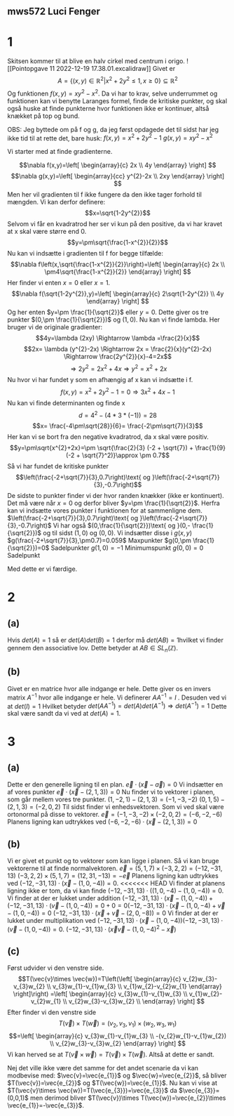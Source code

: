 ## mws572 Luci Fenger
# 1
Skitsen kommer til at blive en halv cirkel med centrum i origo.
![[Pointopgave 11 2022-12-19 17.38.01.excalidraw]]
Givet er $$A=\{(x,y)\in \mathbb{R}^{2}|x^{2}+2y^{2}\leq 1,x \geq 0\} \subseteq \mathbb{R}^{2}$$
Og funktionen $f(x,y)=xy^{2}-x^{2}$.
Da vi har to krav, selve underrummet og funktionen kan vi benytte Laranges formel, finde de kritiske punkter, og skal også huske at finde punkterne hvor funktionen ikke er kontinuer, altså knækket på top og bund.

OBS: Jeg byttede om på f og g, da jeg først opdagede det til sidst har jeg ikke tid til at rette det, bare husk:
$f(x,y)=x^{2}+2y^{2}-1$
$g(x,y)=xy^{2}-x^{2}$

Vi starter med at finde gradienterne.

$$\nabla f(x,y)=\left[
\begin{array}{c}
2x \\ 4y
\end{array}
\right] $$
$$\nabla g(x,y)=\left[
\begin{array}{cc}
y^{2}-2x \\ 2xy
\end{array}
\right] $$
Men her vil gradienten til f ikke fungere da den ikke tager forhold til mængden. Vi kan derfor definere:
$$x=\sqrt{1-2y^{2}}$$
Selvom vi får en kvadratrod her ser vi kun på den positive, da vi har kravet at x skal være større end 0.
$$y=\pm\sqrt{\frac{1-x^{2}}{2}}$$
Nu kan vi indsætte i gradienten til f for begge tilfælde:
$$\nabla f\left(x,\sqrt{\frac{1-x^{2}}{2}}\right)=\left[
\begin{array}{c}
2x \\ 
\pm4\sqrt{\frac{1-x^{2}}{2}}
\end{array}
\right] $$
Her finder vi enten $x=0$ eller $x=1$.
$$\nabla f(\sqrt{1-2y^{2}},y)=\left[
\begin{array}{c}
2\sqrt{1-2y^{2}} \\ 
4y
\end{array}
\right] $$
Og her enten $y=\pm \frac{1}{\sqrt{2}}$ eller $y=0$.
Dette giver os tre punkter $(0,\pm \frac{1}{\sqrt{2}})$ og $(1,0)$.
Nu kan vi finde lambda. Her bruger vi de originale gradienter:
$$4y=\lambda (2xy) \Rightarrow \lambda =\frac{2}{x}$$
$$2x= \lambda (y^{2}-2x) \Rightarrow 2x = \frac{2}{x}(y^{2}-2x) \Rightarrow \frac{2y^{2}}{x}-4=2x$$
$$\Rightarrow 2y^{2}=2x^{2}+4x \Rightarrow y^{2}=x^{2}+2x$$
Nu hvor vi har fundet y som en afhængig af x kan vi indsætte i f.
$$f(x,y)=x^{2}+2y^{2}-1=0\Rightarrow 3x^{2}+4x-1$$
Nu kan vi finde determinanten og finde x
$$d=4^{2}-(4*3*(-1))=28$$
$$x= \frac{-4\pm\sqrt{28}}{6}= \frac{-2\pm\sqrt{7}}{3}$$
Her kan vi se bort fra den negative kvadratrod, da x skal være positiv.
$$y=\pm\sqrt{x^{2}+2x}=\pm \sqrt{\frac{2}{3} (-2 + \sqrt{7}) + \frac{1}{9} (-2 + \sqrt{7}^2)}\approx \pm 0.7$$
Så vi har fundet de kritiske punkter $$\left(\frac{-2+\sqrt{7}}{3},0.7\right)\text{ og }\left(\frac{-2+\sqrt{7}}{3},-0.7\right)$$
De sidste to punkter finder vi der hvor randen knækker (ikke er kontinuert).
Det må være når $x=0$ og derfor bliver $y=\pm \frac{1}{\sqrt{2}}$. 
Herfra kan vi indsætte vores punkter i funktionen for at sammenligne dem.
$\left(\frac{-2+\sqrt{7}}{3},0.7\right)\text{ og }\left(\frac{-2+\sqrt{7}}{3},-0.7\right)$ Vi har også $(0,\frac{1}{\sqrt{2}})\text{ og }(0,- \frac{1}{\sqrt{2}})$ og til sidst $(1,0)\text{ og }(0,0)$.
Vi indsætter disse i $g(x,y)$
$g(\frac{-2+\sqrt{7}}{3},\pm0.7)=0.059$ Maxpunkter
$g(0,\pm \frac{1}{\sqrt{2}})=0$ Sadelpunkter
$g(1,0)=-1$ Minimumspunkt
$g(0,0)=0$ Sadelpunkt

Med dette er vi færdige.
# 2
## (a)
Hvis $det(A)=1$ så er $det(A)det(B)=1$ derfor må $det(AB)=1$hvilket vi finder gennem den associative lov. Dette betyder at $AB \in SL_{n}(\mathbb{Z})$.
## (b)
Givet er en matrice hvor alle indgange er hele. Dette giver os en invers matrix $A^{-1}$ hvor alle indgange er hele. Vi definerer $AA^{-1}=I$ . Desuden ved vi at $det(I)=1$ Hvilket betyder $det(AA^{-1})=det(A)det(A^{-1})\Rightarrow det(A^{-1})=1$ Dette skal være sandt da vi ved at $det(A)=1$.

# 3
## (a)
Dette er den generelle ligning til en plan.
$\vec{e}\cdot (\vec{x}-\vec{a})=0$
Vi indsætter en af vores punkter
$\vec{e}\cdot (\vec{x}-(2,1,3))=0$
Nu finder vi to vektorer i planen, som går mellem vores tre punkter.
$(1,-2,1)-(2,1,3)=(-1,-3,-2)$
$(0,1,5)-(2,1,3)=(-2,0,2)$
Til sidst finder vi enhedsvektoren. Som vi ved skal være ortonormal på disse to vektorer.
$\vec{e}=(-1,-3,-2)\times (-2,0,2)=(-6,-2,-6)$
Planens ligning kan udtrykkes ved $(-6,-2,-6)\cdot (\vec{x}-(2,1,3))=0$
## (b)
Vi er givet et punkt og to vektorer som kan ligge i planen. Så vi kan bruge vektorerne til at finde normalvektoren.
$\vec{e}=(5,1,7)\times (-3,2,2)=(-12,-31,13)$
$(-3,2,2)\times (5,1,7)=(12,31,-13)=-\vec{e}$
Planens ligning kan udtrykkes ved $(-12,-31,13)\cdot (\vec{x}-(1,0,-4))=0$.
<<<<<<< HEAD
Vi finder at planens ligning ikke er tom, da vi kan finde
$(-12,-31,13)\cdot ((1,0,-4)-(1,0,-4))=0$.
Vi finder at der er lukket under addition $(-12,-31,13)\cdot (\vec{x}-(1,0,-4))+(-12,-31,13)\cdot (\vec{v}-(1,0,-4))=0+0=0$$(-12,-31,13)\cdot (\vec{x}-(1,0,-4)+\vec{v}-(1,0,-4))=0$
$(-12,-31,13)\cdot (\vec{x}+\vec{v}-(2,0,-8))=0$
Vi finder at der er lukket under multiplikation ved
$(-12,-31,13)\cdot (\vec{x}-(1,0,-4))(-12,-31,13)\cdot (\vec{v}-(1,0,-4))=0$.
$(-12,-31,13)\cdot (\vec{x}\vec{v}-(1,0,-4)^{2}-\vec{x})$

## (c)
Først udvider vi den venstre side.
$$T(\vec{v}\times \vec{w})=T\left(\left[
\begin{array}{c}
v_{2}w_{3}-v_{3}w_{2} \\ 
v_{3}w_{1}-v_{1}w_{3} \\ 
v_{1}w_{2}-v_{2}w_{1}
\end{array}
\right]\right) =\left[
\begin{array}{c}
v_{3}w_{1}-v_{1}w_{3} \\ 
v_{1}w_{2}-v_{2}w_{1} \\ 
v_{2}w_{3}-v_{3}w_{2} \\ 
\end{array}
\right] $$
Efter finder vi den venstre side
$$T(\vec{v})\times T(\vec{w})=(v_{2},v_{3},v_{1})\times (w_{2},w_{3},w_{1})$$
$$=\left[
\begin{array}{c}
v_{3}w_{1}-v_{1}w_{3} \\ 
-(v_{2}w_{1}-v_{1}w_{2}) \\ 
v_{2}w_{3}-v_{3}w_{2}
\end{array}
\right] $$
Vi kan herved se at $T(\vec{v}\times \vec{w})=T(\vec{v})\times T(\vec{w})$. Altså at dette er sandt.

Nej det ville ikke være det samme for det andet scenarie da vi kan modbevise med:
$\vec{v}=\vec{e_{1}}$ og $\vec{w}=\vec{e_{2}}$, så bliver $T(\vec{v})=\vec{e_{2}}$ og $T(\vec{w})=\vec{e_{1}}$.
Nu kan vi vise at $T(\vec{v}\times \vec{w})=T(\vec{e_{3}})=\vec{e_{3}}$ da $\vec{e_{3}}=(0,0,1)$ 
men derimod bliver $T(\vec{v})\times T(\vec{w})=\vec{e_{2}}\times \vec{e_{1}}=-\vec{e_{3}}$. 
